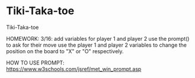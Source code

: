 # Tiki-Taka-toe
Tiki-Taka-toe

HOMEWORK: 3/16:
add variables for player 1 and player 2
use the prompt() to ask for their move
use the player 1 and player 2 variables to change the position on the board to "X" or "O" respectively.

HOW TO USE PROMPT:
https://www.w3schools.com/jsref/met_win_prompt.asp
